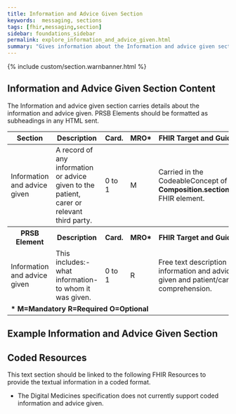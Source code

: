 ```yaml
---
title: Information and Advice Given Section
keywords:  messaging, sections
tags: [fhir,messaging,section]
sidebar: foundations_sidebar
permalink: explore_information_and_advice_given.html
summary: "Gives information about the Information and advice given section"
---
```


{% include custom/section.warnbanner.html %}

## Information and Advice Given Section Content ##
The Information and advice given section carries details about the information and advice given. PRSB Elements should be formatted as subheadings in any HTML sent.


<table style="width:100%;max-width: 100%;">
	<thead>
		<tr>
			<th width="15%">Section</th>
			<th width="35%">Description</th>
			<th width="5%">Card.</th>
			<th width="5%">MRO*</th>
			<th width="40%">FHIR Target and Guidance</th>
		</tr>
	</thead>
 <tbody>
  <tr>
   <td>Information and advice given</td>
   <td>A record of any information or advice given to the patient, carer or relevant third party.</td>
   <td>0 to 1</td>
   <td>M</td>
			<td>Carried in the CodeableConcept of <b>Composition.section.code</b> FHIR element.</td>
  </tr>
		<tr>
			<th>PRSB Element</th>
			<th>Description</th>
			<th>Card.</th>
			<th>MRO*</th>
			<th>FHIR Target and Guidance</th>		
		</tr>
  <tr>
   <td>Information and advice given</td>
   <td>This includes:- what information-to whom it was given.</td>
   <td>0 to 1</td>
   <td>R</td>
   <td>Free text description of information and advice given and patient/carer comprehension.</td>
   </tr>
		<tr>
		<td colspan="5"><b>* M=Mandatory R=Required O=Optional</b></td>
		</tr>
 </tbody>
</table>


##  Example Information and Advice Given Section ##

<script src="https://gist.github.com/IOPS-DEV/501a4e0e0e8adebe46dd7b13c82aba28.js"></script>


## Coded Resources ##

This text section should be linked to the following FHIR Resources to provide the textual information in a coded format.

- The Digital Medicines specification does not currently support coded information and advice given.

 








